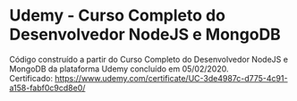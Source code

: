 # Udemy - Curso Completo do Desenvolvedor NodeJS e MongoDB 
Código construído a partir do Curso Completo do Desenvolvedor NodeJS e MongoDB da plataforma Udemy concluído em 05/02/2020.<br />
Certificado: https://www.udemy.com/certificate/UC-3de4987c-d775-4c91-a158-fabf0c9cd8e0/